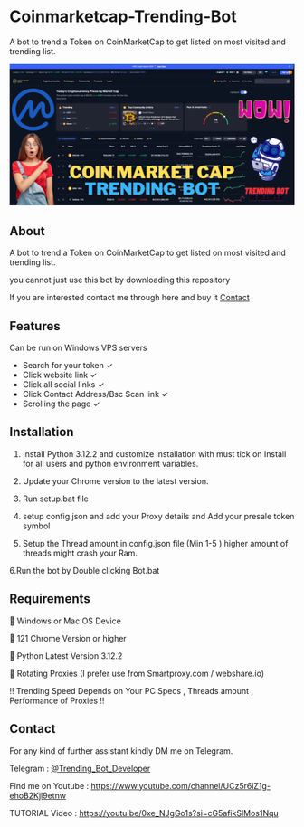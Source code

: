# Coinmarketcap-Trending-Bot
A bot to trend a Token on CoinMarketCap to get listed on most visited and trending list.

<p align="center"><a href="https://youtu.be/0xe_NJgGo1s?si=cG5afikSlMos1Nqu" target="_blank"><img src="https://github.com/Trending-bot-developer-off/Coinmarketcap-Trending-Bot/blob/main/1.png?raw=true"></a></p>

## About
A bot to trend a Token on CoinMarketCap to get listed on most visited and trending list.

you cannot just use this bot by downloading this repository

If you are interested contact me through here and buy it <a href="#contact">Contact</a>

## Features

Can be run on Windows VPS servers

- Search for your token ✓
- Click website link ✓
- Click all social links ✓
- Click Contact Address/Bsc Scan link ✓
- Scrolling the page ✓

## Installation
1. Install Python 3.12.2 and customize installation with must tick on Install for all users and python environment variables.

2. Update your Chrome version to the latest version.

3. Run setup.bat file

4. setup config.json and add your Proxy details and Add your presale token symbol

5. Setup the Thread amount in config.json file 
(Min 1-5 ) higher amount of threads might crash your Ram.

6.Run the bot by Double clicking Bot.bat 

## Requirements
🔺 Windows or Mac OS Device

🔺 121 Chrome Version or higher

🔺 Python Latest Version 3.12.2

🔺 Rotating Proxies (I prefer use from Smartproxy.com / webshare.io)

‼️ Trending Speed Depends on Your PC Specs , Threads amount , Performance of Proxies ‼️

## Contact
For any kind of further assistant kindly DM me on Telegram.

Telegram : [@Trending_Bot_Developer](https://t.me/Trending_Bot_Developer)

Find me on Youtube : https://www.youtube.com/channel/UCz5r6iZ1g-ehoB2Kjl9etnw

TUTORIAL Video : https://youtu.be/0xe_NJgGo1s?si=cG5afikSlMos1Nqu




